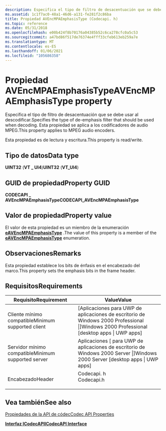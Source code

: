 ```yaml
---
description: Especifica el tipo de filtro de desacentuación que se debe usar al descodificar. Esta propiedad se aplica a los codificadores de audio MPEG.
ms.assetid: 1c1f7ac0-48a1-46d6-a131-fe281f2c86ba
title: Propiedad AVEncMPAEmphasisType (Codecapi. h)
ms.topic: reference
ms.date: 05/31/2018
ms.openlocfilehash: e00b424f8b70176a04385b52c6ca278cfc0a5c53
ms.sourcegitcommit: a47bd86f517de76374e4fff33cfeb613eb259a7e
ms.translationtype: MT
ms.contentlocale: es-ES
ms.lasthandoff: 01/06/2021
ms.locfileid: "105686358"
---
```

# <a name="avencmpaemphasistype-property"></a><span data-ttu-id="6c03a-104">Propiedad AVEncMPAEmphasisType</span><span class="sxs-lookup"><span data-stu-id="6c03a-104">AVEncMPAEmphasisType property</span></span>

<span data-ttu-id="6c03a-105">Especifica el tipo de filtro de desacentuación que se debe usar al descodificar.</span><span class="sxs-lookup"><span data-stu-id="6c03a-105">Specifies the type of de-emphasis filter that should be used when decoding.</span></span> <span data-ttu-id="6c03a-106">Esta propiedad se aplica a los codificadores de audio MPEG.</span><span class="sxs-lookup"><span data-stu-id="6c03a-106">This property applies to MPEG audio encoders.</span></span>

<span data-ttu-id="6c03a-107">Esta propiedad es de lectura y escritura.</span><span class="sxs-lookup"><span data-stu-id="6c03a-107">This property is read/write.</span></span>

## <a name="data-type"></a><span data-ttu-id="6c03a-108">Tipo de datos</span><span class="sxs-lookup"><span data-stu-id="6c03a-108">Data type</span></span>

<span data-ttu-id="6c03a-109">**UINT32** (**VT \_ UI4**)</span><span class="sxs-lookup"><span data-stu-id="6c03a-109">**UINT32** (**VT\_UI4**)</span></span>

## <a name="property-guid"></a><span data-ttu-id="6c03a-110">GUID de propiedad</span><span class="sxs-lookup"><span data-stu-id="6c03a-110">Property GUID</span></span>

<span data-ttu-id="6c03a-111">**CODECAPI \_ AVEncMPAEmphasisType**</span><span class="sxs-lookup"><span data-stu-id="6c03a-111">**CODECAPI\_AVEncMPAEmphasisType**</span></span>

## <a name="property-value"></a><span data-ttu-id="6c03a-112">Valor de propiedad</span><span class="sxs-lookup"><span data-stu-id="6c03a-112">Property value</span></span>

<span data-ttu-id="6c03a-113">El valor de esta propiedad es un miembro de la enumeración [**eAVEncMPAEmphasisType**](/windows/win32/api/codecapi/ne-codecapi-eavencmpaemphasistype) .</span><span class="sxs-lookup"><span data-stu-id="6c03a-113">The value of this property is a member of the [**eAVEncMPAEmphasisType**](/windows/win32/api/codecapi/ne-codecapi-eavencmpaemphasistype) enumeration.</span></span>

## <a name="remarks"></a><span data-ttu-id="6c03a-114">Observaciones</span><span class="sxs-lookup"><span data-stu-id="6c03a-114">Remarks</span></span>

<span data-ttu-id="6c03a-115">Esta propiedad establece los bits de énfasis en el encabezado del marco.</span><span class="sxs-lookup"><span data-stu-id="6c03a-115">This property sets the emphasis bits in the frame header.</span></span>

## <a name="requirements"></a><span data-ttu-id="6c03a-116">Requisitos</span><span class="sxs-lookup"><span data-stu-id="6c03a-116">Requirements</span></span>



| <span data-ttu-id="6c03a-117">Requisito</span><span class="sxs-lookup"><span data-stu-id="6c03a-117">Requirement</span></span> | <span data-ttu-id="6c03a-118">Value</span><span class="sxs-lookup"><span data-stu-id="6c03a-118">Value</span></span> |
|-------------------------------------|---------------------------------------------------------------------------------------|
| <span data-ttu-id="6c03a-119">Cliente mínimo compatible</span><span class="sxs-lookup"><span data-stu-id="6c03a-119">Minimum supported client</span></span><br/> | <span data-ttu-id="6c03a-120">\[Aplicaciones para UWP de aplicaciones de escritorio de Windows 2000 Professional \|\]</span><span class="sxs-lookup"><span data-stu-id="6c03a-120">Windows 2000 Professional \[desktop apps \| UWP apps\]</span></span><br/>                     |
| <span data-ttu-id="6c03a-121">Servidor mínimo compatible</span><span class="sxs-lookup"><span data-stu-id="6c03a-121">Minimum supported server</span></span><br/> | <span data-ttu-id="6c03a-122">Aplicaciones \[ para UWP de aplicaciones de escritorio de Windows 2000 Server \|\]</span><span class="sxs-lookup"><span data-stu-id="6c03a-122">Windows 2000 Server \[desktop apps \| UWP apps\]</span></span><br/>                           |
| <span data-ttu-id="6c03a-123">Encabezado</span><span class="sxs-lookup"><span data-stu-id="6c03a-123">Header</span></span><br/>                   | <dl> <span data-ttu-id="6c03a-124"><dt>Codecapi. h</dt></span><span class="sxs-lookup"><span data-stu-id="6c03a-124"><dt>Codecapi.h</dt></span></span> </dl> |



## <a name="see-also"></a><span data-ttu-id="6c03a-125">Vea también</span><span class="sxs-lookup"><span data-stu-id="6c03a-125">See also</span></span>

<dl> <dt>

[<span data-ttu-id="6c03a-126">Propiedades de la API de códec</span><span class="sxs-lookup"><span data-stu-id="6c03a-126">Codec API Properties</span></span>](codec-api-properties.md)
</dt> <dt>

[<span data-ttu-id="6c03a-127">**Interfaz ICodecAPI**</span><span class="sxs-lookup"><span data-stu-id="6c03a-127">**ICodecAPI Interface**</span></span>](/windows/desktop/api/Strmif/nn-strmif-icodecapi)
</dt> </dl>

 

